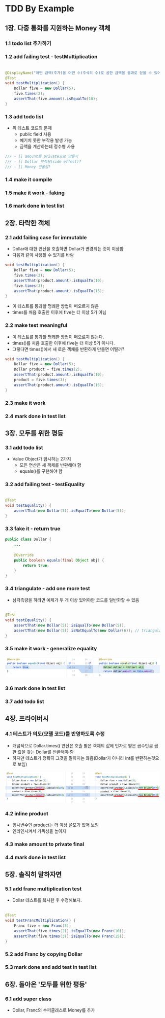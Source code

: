 # TDD By Example

## 1장. 다중 통화를 지원하는 Money 객체

### 1.1 todo list 추가하기

### 1.2 add failing test - testMultiplication

```Java

@DisplayName("어떤 금액(주가)을 어떤 수(주식의 수)로 곱한 금액을 결과로 얻을 수 있어야 한다")
@Test
void testMultiplication() {
    Dollar five = new Dollar(5);
    five.times(2);
    assertThat(five.amount).isEqualTo(10);
}
```

### 1.3 add todo list

- 위 테스트 코드의 문제
    - public field 사용
    - 예기치 못한 부작용 발생 가능
    - 금액을 계산하는데 정수형 사용

```Java
/// - [] amount를 private으로 만들기
/// - [] Dollar 부작용(side effect)?
/// - [] Money 반올림?
```

### 1.4 make it compile

### 1.5 make it work - faking

### 1.6 mark done in test list

## 2장. 타락한 객체

### 2.1 add failing case for immutable

- Dollar애 대한 연산을 호출하면 Dollar가 변경되는 것이 이상함
- 다음과 같이 사용할 수 있기를 바람

```Java
void testMultiplication() {
    Dollar five = new Dollar(5);
    five.times(2);
    assertThat(product.amount).isEqualTo(10);
    five.times(3);
    assertThat(product.amount).isEqualTo(15);
}
```

- 이 테스트를 통과할 명쾌한 방법이 떠오르지 않음
- times를 처음 호출한 이후에 five는 더 이상 5가 아님

### 2.2 make test meaningful

- 이 테스트를 통과할 명쾌한 방법이 떠오르지 않는다.
- times()를 처음 호출한 이후에 five는 더 이상 5가 아니다.
- 그렇다면 times()에서 새 로운 객체를 반환하게 만들면 어떨까?

```Java
void testMultiplication() {
    Dollar five = new Dollar(5);
    Dollar product = five.times(2);
    assertThat(product.amount).isEqualTo(10);
    product = five.times(3);
    assertThat(product.amount).isEqualTo(15);
}
```

### 2.3 make it work

### 2.4 mark done in test list

## 3장. 모두를 위한 평등

### 3.1 add todo list

- Value Object가 암시하는 2가지
    - 모든 연산은 새 객체를 반환해야 함
    - equals()를 구현해야 함

### 3.2 add failing test - testEquality

```Java

@Test
void testEquality() {
    assertThat(new Dollar(5)).isEqualTo(new Dollar(5));
}
```

### 3.3 fake it - return true

```Java
public class Dollar {
    ...

    @Override
    public boolean equals(final Object obj) {
        return true;
    }
}
```

### 3.4 triangulate - add one more test

- 삼각측량을 하려면 예제가 두 개 이상 있어야만 코드를 일반화할 수 있음

```Java

@Test
void testEquality() {
    assertThat(new Dollar(5)).isEqualTo(new Dollar(5));
    assertThat(new Dollar(5)).isNotEqualTo(new Dollar(6)); // triangulate를 위한 두번째 예제
}
```

### 3.5 make it work - generalize equality

![img.png](img.png)

### 3.6 mark done in test list

### 3.7 add todo list

## 4장. 프라이버시

### 4.1 테스트가 의도(모델 코드)를 반영하도록 수정

- 개념적으로 Dollar.times() 연산은 호출 받은 객체의 값에 인자로 받은 곱수만큼 곱한 값을 갖는 Dollar를 반환해야 함
- 하지만 테스트가 정확히 그것을 말하지는 않음(Dollar가 아니라 int를 반환하는것으로 보임)

![img_1.png](img_1.png)

### 4.2 inline product

- 임시변수인 product는 더 이상 쓸모가 없어 보임
- 인라인시켜서 가독성을 높이자

### 4.3 make amount to private final

### 4.4 mark done in test list

## 5장. 솔직히 말하자면

### 5.1 add franc multiplication test

- Dollar 테스트를 복사한 후 수정해보자.

```Java

@Test
void testFrancMultiplication() {
    Franc five = new Franc(5);
    assertThat(five.times(2)).isEqualTo(new Franc(10));
    assertThat(five.times(3)).isEqualTo(new Franc(15));
}
```

### 5.2 add Franc by copying Dollar

### 5.3 mark done and add test in test list

## 6장. 돌아온 '모두를 위한 평등'

### 6.1 add super class

- Dollar, Franc의 수퍼클래스로 Money를 추가
